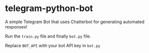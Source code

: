 # telegram-python-bot
A simple Telegram Bot that uses Chatterbot for generating automated responses!

Run the ```train.py``` file and finally ```bot.py``` file.

Replace ```BOT_API``` with your bot API key in ```bot.py```
